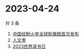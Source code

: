 # 2023-04-24

共 3 条

<!-- BEGIN ZHIHUSEARCH -->
<!-- 最后更新时间 Mon Apr 24 2023 20:16:41 GMT+0800 (China Standard Time) -->
1. [中国绘制火星全球影像图首次发布](https://www.zhihu.com/search?q=中国绘制火星全球影像图首次发布)
1. [人文季](https://www.zhihu.com/search?q=人文季)
1. [2023世界读书日](https://www.zhihu.com/search?q=2023世界读书日)
<!-- END ZHIHUSEARCH -->
